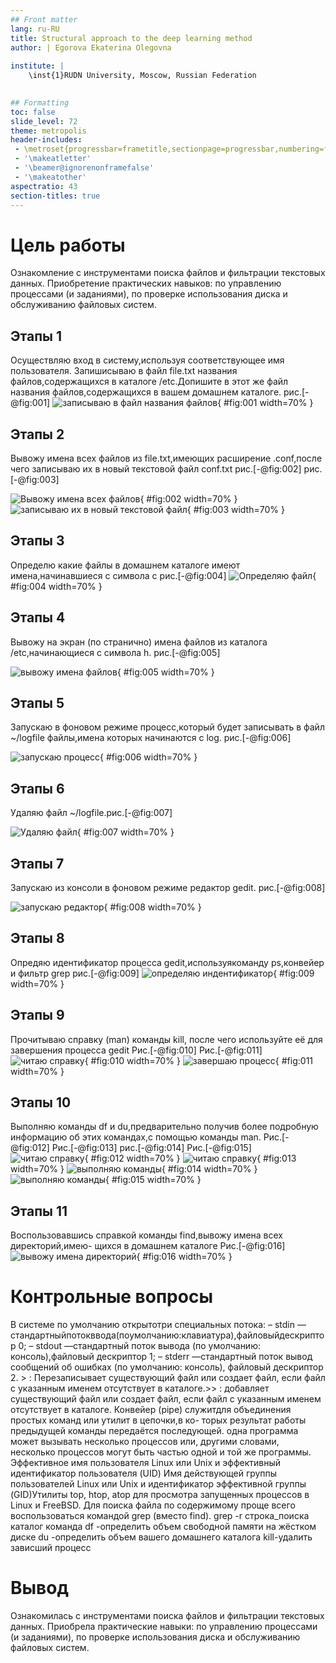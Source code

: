 ```yaml
---
## Front matter
lang: ru-RU
title: Structural approach to the deep learning method
author: | Egorova Ekaterina Olegovna
	
institute: |
	\inst{1}RUDN University, Moscow, Russian Federation
	

## Formatting
toc: false
slide_level: 72
theme: metropolis
header-includes: 
 - \metroset{progressbar=frametitle,sectionpage=progressbar,numbering=fraction}
 - '\makeatletter'
 - '\beamer@ignorenonframefalse'
 - '\makeatother'
aspectratio: 43
section-titles: true
---
```


# Цель работы

 Ознакомление с инструментами поиска файлов и фильтрации текстовых данных.
Приобретение практических навыков: по управлению процессами (и заданиями), по
проверке использования диска и обслуживанию файловых систем.
 

##  Этапы 1

  Осуществляю вход в систему,используя соответствующее имя пользователя. Запишисываю в файл file.txt названия файлов,содержащихся в каталоге /etc.Допишите в этот же файл названия файлов,содержащихся в вашем домашнем каталоге. рис.[-@fig:001]
  ![ записываю в файл названия файлов](screen6/img1.png){ #fig:001 width=70% } 

## Этапы 2
Вывожу имена всех файлов из file.txt,имеющих расширение .conf,после чего
записываю их в новый текстовой файл conf.txt рис.[-@fig:002]  рис.[-@fig:003]
 
![Вывожу имена всех файлов](screen6/img2.png){ #fig:002 width=70% } 
![записываю их в новый текстовой файл](screen6/img3.png){ #fig:003 width=70% } 
## Этапы 3
Определю какие файлы в домашнем каталоге имеют имена,начинавшиеся
с символа c рис.[-@fig:004]
 ![Определяю файл ](screen6/img4.png){ #fig:004 width=70% } 


## Этапы 4
Вывожу на экран (по странично) имена файлов из каталога /etc,начинающиеся
с символа h. рис.[-@fig:005]
 
 ![вывожу имена файлов](screen6/img085.png){ #fig:005 width=70% } 

## Этапы 5        
Запускаю в фоновом режиме процесс,который будет записывать в файл ~/logfile
файлы,имена которых начинаются с log. рис.[-@fig:006]

![запускаю процесс  ](screen6/img20.png){ #fig:006 width=70% } 
## Этапы 6

Удаляю файл ~/logfile.рис.[-@fig:007]
 
![Удаляю файл](screen6/img6.png){ #fig:007 width=70% } 

## Этапы 7
Запускаю из консоли в фоновом режиме редактор gedit. рис.[-@fig:008]
 
![ запускаю редактор ](screen6/img7.png){ #fig:008 width=70% } 

## Этапы 8
Опредяю идентификатор процесса gedit,используякоманду ps,конвейер и фильтр
grep рис.[-@fig:009]
 ![определяю индентификатор](screen6/img9.png){ #fig:009 width=70% } 

## Этапы 9
Прочитываю справку (man) команды kill, после чего используйте её для завершения
процесса gedit Рис.[-@fig:010] Рис.[-@fig:011]
 ![читаю справку  ](screen6/img10.png){ #fig:010 width=70% } 
![ завершаю процесс ](screen6/img11.png){ #fig:011 width=70% } 
## Этапы 10


Выполняю команды df и du,предварительно получив более подробную информацию
об этих командах,с помощью команды man. Рис.[-@fig:012] Рис.[-@fig:013] рис.[-@fig:014] Рис.[-@fig:015]
 ![читаю справку](screen6/img12.png){ #fig:012 width=70% }
 ![читаю справку](screen6/img13.png){ #fig:013 width=70% }
![выполняю команды](screen6/img14.png){ #fig:014 width=70% } 
![выполняю команды](screen6/img15.png){ #fig:015 width=70% } 


## Этапы 11
Воспользовавшись справкой команды find,вывожу имена всех директорий,имею-
щихся в домашнем каталоге Рис.[-@fig:016]
 ![ вывожу имена директорий ](screen6/img18.png){ #fig:016 width=70% } 
# Контрольные вопросы


В системе по умолчанию открытотри специальных потока:
– stdin —стандартныйпотокввода(поумолчанию:клавиатура),файловыйдескриптор
0;
– stdout —стандартный поток вывода (по умолчанию: консоль),файловый дескриптор
1;
– stderr —стандартный поток вывод сообщений об ошибках (по умолчанию: консоль),
файловый дескриптор 2. > : Перезаписывает существующий файл или создает файл, если файл с указанным именем отсутствует в каталоге.>> : добавляет существующий файл или создает файл, если файл с указанным именем отсутствует в каталоге.
Конвейер (pipe) служитдля объединения простых команд или утилит в цепочки,в ко-
торых результат работы предыдущей команды передаётся последующей.
одна программа может вызывать несколько процессов или, другими словами, несколько процессов могут быть частью одной и той же программы.
Эффективное имя пользователя Linux или Unix и эффективный идентификатор пользователя (UID) Имя действующей группы пользователей Linux или Unix и идентификатор эффективной группы (GID)Утилиты top, htop, atop для просмотра запущенных процессов в Linux и FreeBSD.
Для поиска файла по содержимому проще всего воспользоваться командой grep (вместо find).
grep -r строка_поиска каталог
команда df -определить объем свободной памяти на жёстком диске
 du -определить объем вашего домашнего каталога 
 kill-удалить зависший процесс
# Вывод
Ознакомилась с инструментами поиска файлов и фильтрации текстовых данных.
Приобрела практические навыки: по управлению процессами (и заданиями), по
проверке использования диска и обслуживанию файловых систем.
